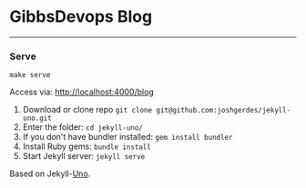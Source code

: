 # GibbsDevops Blog


---

### Serve

```
make serve
```

Access via: [http://localhost:4000/blog](http://localhost:4000/blog)

1. Download or clone repo `git clone git@github.com:joshgerdes/jekyll-uno.git`
2. Enter the folder: `cd jekyll-uno/`
3. If you don't have bundler installed: `gem install bundler`
3. Install Ruby gems: `bundle install`
4. Start Jekyll server: `jekyll serve`

Based on Jekyll-[Uno](https://github.com/daleanthony/Uno).
